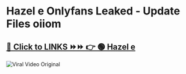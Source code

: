 
 # Hazel e Onlyfans Leaked - Update Files oiiom

## <h2><a href="https://clipsfans.com/Hazel_e&ref=git">🔗 Click to LINKS ⏩⏩ 👉 🟢 Hazel e </a></h2>

<a href="https://clipsfans.com/Hazel_e&ref=git" rel="nofollow" data-target="animated-image.originalLink"><img src="https://i.ibb.co.com/xMMVF88/686577567.gif" alt="Viral Video Original" style="max-width: 100%; display: inline-block;" data-target="animated-image.originalImage"></a>

